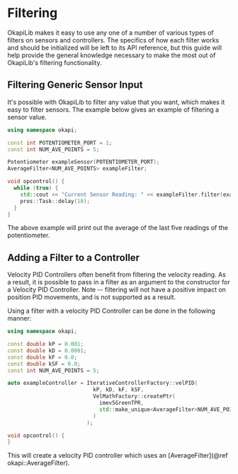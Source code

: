 # Filtering

OkapiLib makes it easy to use any one of a number of various types of
filters on sensors and controllers. The specifics of how each filter
works and should be initialized will be left to its API reference, but
this guide will help provide the general knowledge necessary to make the
most out of OkapiLib's filtering functionality.

## Filtering Generic Sensor Input

It's possible with OkapiLib to filter any value that you want, which
makes it easy to filter sensors. The example below gives an example of
filtering a sensor value.

```cpp
using namespace okapi;

const int POTENTIOMETER_PORT = 1;
const int NUM_AVE_POINTS = 5;

Potentiometer exampleSensor(POTENTIOMETER_PORT);
AverageFilter<NUM_AVE_POINTS> exampleFilter;

void opcontrol() {
  while (true) {
    std::cout << "Current Sensor Reading: " << exampleFilter.filter(exampleSensor.get());
    pros::Task::delay(10);
  }
}
```

The above example will print out the average of the last five readings
of the potentiometer.

## Adding a Filter to a Controller

Velocity PID Controllers often benefit from filtering the velocity
reading. As a result, it is possible to pass in a filter as an argument
to the constructor for a Velocity PID Controller. Note \-- filtering
will not have a positive impact on position PID movements, and is not
supported as a result.

Using a filter with a velocity PID Controller can be done in the
following manner:

```cpp
using namespace okapi;

const double kP = 0.001;
const double kD = 0.0001;
const double kF = 0.0;
const double kSF = 0.0;
const int NUM_AVE_POINTS = 5;

auto exampleController = IterativeControllerFactory::velPID(
                           kP, kD, kF, kSF,
                           VelMathFactory::createPtr(
                             imev5GreenTPR,
                             std::make_unique<AverageFilter<NUM_AVE_POINTS>>()
                           )
                         );

void opcontrol() {
}
```

This will create a velocity PID controller which uses an
[AverageFilter](@ref okapi::AverageFilter).
